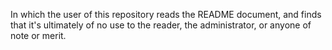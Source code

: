 In which the user of this repository reads the README document, and finds that it's ultimately of no use to the reader, the administrator, or anyone of note or merit.
